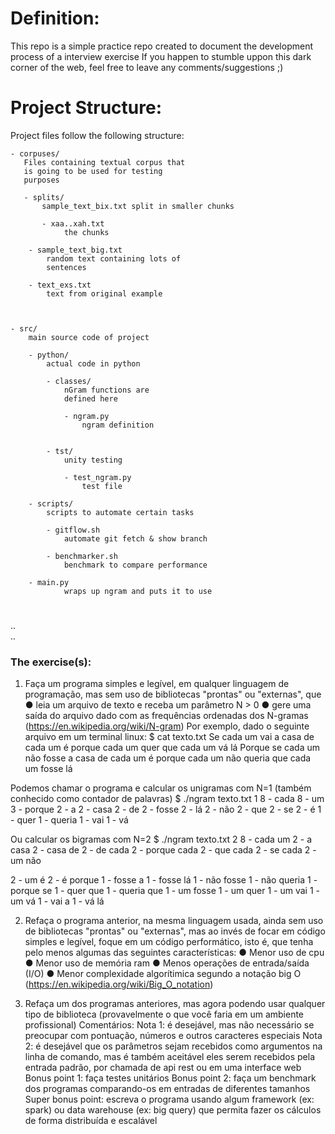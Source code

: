 # Definition:

This repo is a simple practice repo created to document the development process of a interview exercise
If you happen to stumble uppon this dark corner of the web, feel free to leave any comments/suggestions ;)



# Project Structure:

Project files follow the following structure:  
  
  
    - corpuses/  
       Files containing textual corpus that  
       is going to be used for testing 
       purposes 

       - splits/  
           sample_text_bix.txt split in smaller chunks  
           
           - xaa..xah.txt
                the chunks
    
        - sample_text_big.txt  
            random text containing lots of
            sentences

        - text_exs.txt
            text from original example

        
    
    - src/
        main source code of project

        - python/
            actual code in python

            - classes/
                nGram functions are
                defined here

                - ngram.py
                    ngram definition


            - tst/
                unity testing
                
                - test_ngram.py
                    test file

        - scripts/
            scripts to automate certain tasks

            - gitflow.sh
                automate git fetch & show branch

            - benchmarker.sh
                benchmark to compare performance

        - main.py
                wraps up ngram and puts it to use


            




#
..  
..

  
### The exercise(s):

1) Faça um programa simples e legível, em qualquer linguagem de programação, mas sem uso
de bibliotecas "prontas" ou "externas", que
● leia um arquivo de texto e receba um parâmetro N > 0
● gere uma saída do arquivo dado com as frequências ordenadas dos N-gramas
(https://en.wikipedia.org/wiki/N-gram)
Por exemplo, dado o seguinte arquivo em um terminal linux:
$ cat texto.txt
Se cada um vai a casa de cada um é porque cada um quer que cada um vá
lá
Porque se cada um não fosse a casa de cada um é porque cada um não
queria que cada um fosse lá

Podemos chamar o programa e calcular os unigramas com N=1 (também conhecido como
contador de palavras)
$ ./ngram texto.txt 1
8 - cada
8 - um
3 - porque
2 - a
2 - casa
2 - de
2 - fosse
2 - lá
2 - não
2 - que
2 - se
2 - é
1 - quer
1 - queria
1 - vai
1 - vá

Ou calcular os bigramas com N=2
$ ./ngram texto.txt 2
8 - cada um
2 - a casa
2 - casa de
2 - de cada
2 - porque cada
2 - que cada
2 - se cada
2 - um não

2 - um é
2 - é porque
1 - fosse a
1 - fosse lá
1 - não fosse
1 - não queria
1 - porque se
1 - quer que
1 - queria que
1 - um fosse
1 - um quer
1 - um vai
1 - um vá
1 - vai a
1 - vá lá

2) Refaça o programa anterior, na mesma linguagem usada, ainda sem uso de bibliotecas
"prontas" ou "externas", mas ao invés de focar em código simples e legível, foque em um
código performático, isto é, que tenha pelo menos algumas das seguintes características:
● Menor uso de cpu
● Menor uso de memória ram
● Menos operações de entrada/saída (I/O)
● Menor complexidade algorítimica segundo a notação big O
(https://en.wikipedia.org/wiki/Big_O_notation)

3) Refaça um dos programas anteriores, mas agora podendo usar qualquer tipo de biblioteca
(provavelmente o que você faria em um ambiente profissional)
Comentários:
Nota 1: é desejável, mas não necessário se preocupar com pontuação, números e outros
caracteres especiais
Nota 2: é desejável que os parâmetros sejam recebidos como argumentos na linha de
comando, mas é também aceitável eles serem recebidos pela entrada padrão, por chamada de
api rest ou em uma interface web
Bonus point 1: faça testes unitários
Bonus point 2: faça um benchmark dos programas comparando-os em entradas de diferentes
tamanhos
Super bonus point: escreva o programa usando algum framework (ex: spark) ou data
warehouse (ex: big query) que permita fazer os cálculos de forma distribuída e escalável








